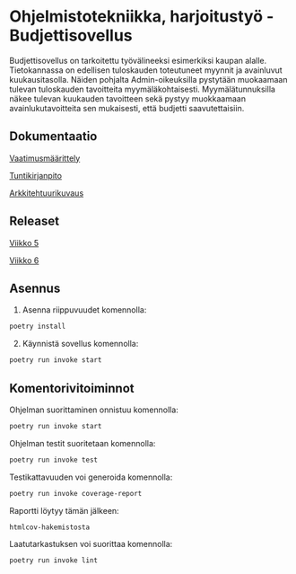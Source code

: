 # Ohjelmistotekniikka, harjoitustyö - Budjettisovellus #

Budjettisovellus on tarkoitettu työvälineeksi esimerkiksi kaupan alalle. Tietokannassa on edellisen tuloskauden toteutuneet myynnit ja avainluvut kuukausitasolla. Näiden pohjalta Admin-oikeuksilla pystytään muokaamaan tulevan tuloskauden tavoitteita myymäläkohtaisesti.
Myymälätunnuksilla näkee tulevan kuukauden tavoitteen sekä pystyy muokkaamaan avainlukutavoitteita sen mukaisesti, että budjetti saavutettaisiin. 

## Dokumentaatio

[Vaatimusmäärittely](https://github.com/Jenniemilia/ot-harjoitustyo/blob/master/dokumentaatio/vaatimusmaarittely.md)

[Tuntikirjanpito](https://github.com/Jenniemilia/ot-harjoitustyo/blob/master/dokumentaatio/tuntikirjanpito.md)

[Arkkitehtuurikuvaus](https://github.com/Jenniemilia/ot-harjoitustyo/blob/master/dokumentaatio/arkkitehtuuri.md)

## Releaset
[Viikko 5](https://github.com/Jenniemilia/ot-harjoitustyo/releases/tag/v1.0.0)

[Viikko 6](https://github.com/Jenniemilia/ot-harjoitustyo/releases/tag/viikko6)

## Asennus
1. Asenna riippuvuudet komennolla: 
```bash
poetry install
```
2. Käynnistä sovellus komennolla:  
```bash
poetry run invoke start
```


## Komentorivitoiminnot
Ohjelman suorittaminen onnistuu komennolla: 
```bash
poetry run invoke start
```

Ohjelman testit suoritetaan komennolla: 
```bash
poetry run invoke test
```

Testikattavuuden voi generoida komennolla:  
```bash
poetry run invoke coverage-report 
```

Raportti löytyy tämän jälkeen: 
```bash
htmlcov-hakemistosta
```

Laatutarkastuksen voi suorittaa komennolla:  
```bash
poetry run invoke lint
